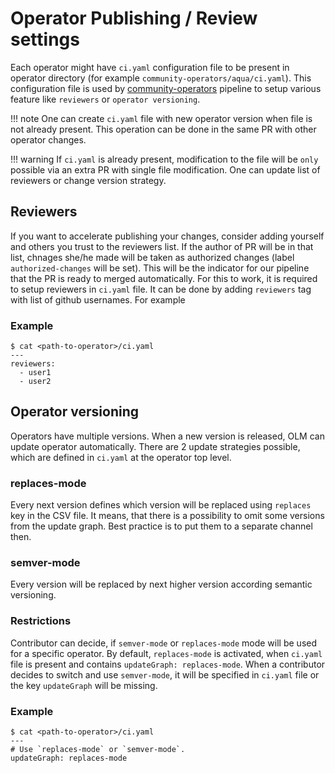 # Operator Publishing / Review settings

Each operator might have `ci.yaml` configuration file to be present in operator directory (for example `community-operators/aqua/ci.yaml`). This configuration file is used by [community-operators](https://github.com/operator-framework/community-operators) pipeline to setup various feature like `reviewers` or `operator versioning`.

!!! note
    One can create `ci.yaml` file with new operator version when file is not already present. This operation can be done in the same PR with other operator changes. 

!!! warning
    If `ci.yaml` is already present, modification to the file will be `only` possible via an extra PR with single file modification. One can update list of reviewers or change version strategy.

## Reviewers

If you want to accelerate publishing your changes, consider adding yourself and others you trust to the reviewers list. If the author of PR will be in that list, chnages she/he made will be taken as authorized changes (label `authorized-changes` will be set). This will be the indicator for our pipeline that the PR is ready to merged automatically. For this to work, it is required to setup reviewers in `ci.yaml` file. It can be done by adding `reviewers` tag with list of github usernames. For example

### Example
```
$ cat <path-to-operator>/ci.yaml
---
reviewers:
  - user1 
  - user2

```

## Operator versioning
Operators have multiple versions. When a new version is released, OLM can update operator automatically. There are 2 update strategies possible, which are defined in `ci.yaml` at the operator top level.

### replaces-mode
Every next version defines which version will be replaced using `replaces` key in the CSV file. It means, that there is a possibility to omit some versions from the update graph. Best practice is to put them to a separate channel then.

### semver-mode
Every version will be replaced by next higher version according semantic versioning.

### Restrictions
Contributor can decide, if `semver-mode` or `replaces-mode` mode will be used for a specific operator. By default, `replaces-mode` is activated, when `ci.yaml` file is present and contains `updateGraph: replaces-mode`. When a contributor decides to switch and use `semver-mode`, it will be specified in `ci.yaml` file or the key `updateGraph` will be missing.

### Example
```
$ cat <path-to-operator>/ci.yaml
---
# Use `replaces-mode` or `semver-mode`.
updateGraph: replaces-mode
```